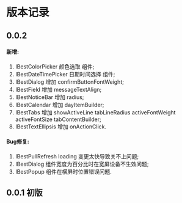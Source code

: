 # 版本记录

## 0.0.2
#### 新增:
1. IBestColorPicker 颜色选取 组件;
2. IBestDateTimePicker 日期时间选择 组件;
3. IBestDialog 增加 confirmButtonFontWeight;
4. IBestField 增加 messageTextAlign;
5. IBestNoticeBar 增加 radius;
6. IBestCalendar 增加 dayItemBuilder;
7. IBestTabs 增加 showActiveLine tabLineRadius activeFontWeight activeFontSize tabContentBuilder;
8. IBestTextEllipsis 增加 onActionClick.

#### Bug修复:
1. IBestPullRefresh loading 变更太快导致关不上问题;
2. IBestDialog 组件宽度为百分比时在宽屏设备不生效问题;
3. IBestPopup 组件在横屏时位置错误问题.

## 0.0.1 初版